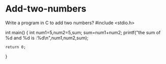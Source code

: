 # Add-two-numbers
Write a program in C to add two numbers?
#include <stdio.h>

int main() {
int num1=5,num2=5,sum;
sum=num1+num2;
    printf("the sum of %d and %d is :%d\n",num1,num2,sum);

    return 0;
}
